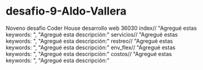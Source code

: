 # desafio-9-Aldo-Vallera
Noveno desafio Coder House desarrollo web 36030
index// "Agregué estas keywords: ", "Agregué esta descripción:"
servicios// "Agregué estas keywords: ", "Agregué esta descripción:"
restreo// "Agregué estas keywords: ", "Agregué esta descripción:"
env_flex// "Agregué estas keywords: ", "Agregué esta descripción:"
costos// "Agregué estas keywords: ", "Agregué esta descripción:"